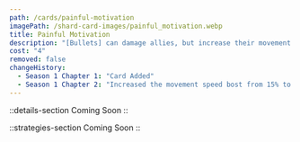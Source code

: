 ```yaml
---
path: /cards/painful-motivation
imagePath: /shard-card-images/painful_motivation.webp
title: Painful Motivation
description: "[Bullets] can damage allies, but increase their movement speed and fire rate."
cost: "4"
removed: false
changeHistory:
  - Season 1 Chapter 1: "Card Added"
  - Season 1 Chapter 2: "Increased the movement speed bost from 15% to 40%."
---
```


::details-section
Coming Soon
::

::strategies-section
Coming Soon
::
